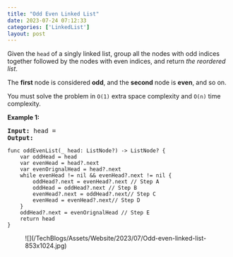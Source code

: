```yaml
---
title: "Odd Even Linked List"
date: 2023-07-24 07:12:33
categories: ['LinkedList']
layout: post
---
```


<!-- wp:paragraph -->
<a href="https://leetcode.com/problems/odd-even-linked-list/description/" target="_blank" rel="noopener" title=""> </a>Given the <code>head</code> of a singly linked list, group all the nodes with odd indices together followed by the nodes with even indices, and return <em>the reordered list</em>.


<!-- /wp:paragraph -->

<!-- wp:paragraph -->
The <strong>first</strong> node is considered <strong>odd</strong>, and the <strong>second</strong> node is <strong>even</strong>, and so on.


<!-- /wp:paragraph -->

<!-- wp:paragraph -->
You must solve the problem in <code>O(1)</code> extra space complexity and <code>O(n)</code> time complexity.


<!-- /wp:paragraph -->

<!-- wp:paragraph -->
<strong>Example 1:</strong>


<!-- /wp:paragraph -->

<!-- wp:preformatted -->
<pre class="wp-block-preformatted"><strong>Input:</strong> head = 
<strong>Output:</strong> </pre>
<!-- /wp:preformatted -->

<!-- wp:code -->
<pre class="wp-block-code"><code lang="swift" class="language-swift">func oddEvenList(_ head: ListNode?) -> ListNode? {
    var oddHead = head
    var evenHead = head?.next
    var evenOrignalHead = head?.next
    while evenHead != nil && evenHead?.next != nil {
        oddHead?.next = evenHead?.next // Step A
        oddHead = oddHead?.next // Step B
        evenHead?.next = oddHead?.next// Step C
        evenHead = evenHead?.next// Step D
    }
    oddHead?.next = evenOrignalHead // Step E
    return head
}</code></pre>
<!-- /wp:code -->

<!-- wp:image {"id":2072,"sizeSlug":"large","linkDestination":"none"} -->
<figure class="wp-block-image size-large">![](/TechBlogs/Assets/Website/2023/07/Odd-even-linked-list-853x1024.jpg)</figure>
<!-- /wp:image -->